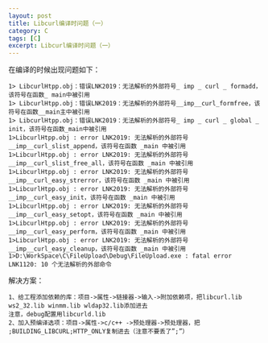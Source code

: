 ```yaml
---
layout: post
title: Libcurl编译时问题（一） 
category: C
tags: [C]
excerpt: Libcurl编译时问题（一）  
---
```


在编译的时候出现问题如下：

	1> LibcurlHtpp.obj：错误LNK2019：无法解析的外部符号_ imp _ curl _ formadd，该符号在函数_ main中被引用
	1> LibcurlHtpp.obj：错误LNK2019：无法解析的外部符号__imp__curl_formfree，该符号在函数__main主中被引用
	1> LibcurlHtpp.obj：错误LNK2019：无法解析的外部符号_ imp _ curl _ global _ init，该符号在函数_main中被引用
	1>LibcurlHtpp.obj : error LNK2019: 无法解析的外部符号 __imp__curl_slist_append，该符号在函数 _main 中被引用
	1>LibcurlHtpp.obj : error LNK2019: 无法解析的外部符号 __imp__curl_slist_free_all，该符号在函数 _main 中被引用
	1>LibcurlHtpp.obj : error LNK2019: 无法解析的外部符号 __imp__curl_easy_strerror，该符号在函数 _main 中被引用
	1>LibcurlHtpp.obj : error LNK2019: 无法解析的外部符号 __imp__curl_easy_init，该符号在函数 _main 中被引用
	1>LibcurlHtpp.obj : error LNK2019: 无法解析的外部符号 __imp__curl_easy_setopt，该符号在函数 _main 中被引用
	1>LibcurlHtpp.obj : error LNK2019: 无法解析的外部符号 __imp__curl_easy_perform，该符号在函数 _main 中被引用
	1>LibcurlHtpp.obj : error LNK2019: 无法解析的外部符号 __imp__curl_easy_cleanup，该符号在函数 _main 中被引用
	1>D:\WorkSpace\C\FileUpload\Debug\FileUpload.exe : fatal error LNK1120: 10 个无法解析的外部命令

解决方案：

	1、给工程添加依赖的库：项目->属性->链接器->输入->附加依赖项，把libcurl.lib ws2_32.lib winmm.lib wldap32.lib添加进去 
	注意，debug配置用libcurld.lib 
	2、加入预编译选项：项目->属性->c/c++ ->预处理器->预处理器，把 ;BUILDING_LIBCURL;HTTP_ONLY复制进去（注意不要丢了”;”）